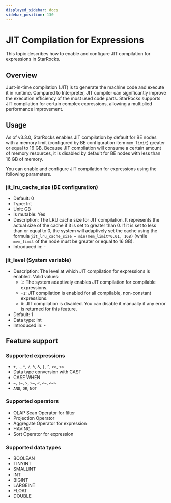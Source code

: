 ```yaml
---
displayed_sidebar: docs
sidebar_position: 130
---
```


# JIT Compilation for Expressions

This topic describes how to enable and configure JIT compilation for expressions in StarRocks.

## Overview

Just-in-time compilation (JIT) is to generate the machine code and execute it in runtime. Compared to Interpreter, JIT compiler can significantly improve the execution efficiency of the most used code parts. StarRocks supports JIT compilation for certain complex expressions, allowing a multiplied performance improvement.

## Usage

As of v3.3.0, StarRocks enables JIT compilation by default for BE nodes with a memory limit (configured by BE configuration item `mem_limit`) greater or equal to 16 GB. Because JIT compilation will consume a certain amount of memory resources, it is disabled by default for BE nodes with less than 16 GB of memory.

You can enable and configure JIT compilation for expressions using the following parameters.

### jit_lru_cache_size (BE configuration)

- Default: 0
- Type: Int
- Unit: GB
- Is mutable: Yes
- Description: The LRU cache size for JIT compilation. It represents the actual size of the cache if it is set to greater than 0. If it is set to less than or equal to 0, the system will adaptively set the cache using the formula `jit_lru_cache_size = min(mem_limit*0.01, 1GB)` (while `mem_limit` of the node must be greater or equal to 16 GB).
- Introduced in: -

### jit_level  (System variable)

- Description: The level at which JIT compilation for expressions is enabled. Valid values:
  - `1`: The system adaptively enables JIT compilation for compilable expressions.
  - `-1`: JIT compilation is enabled for all compilable, non-constant expressions.
  - `0`: JIT compilation is disabled. You can disable it manually if any error is returned for this feature.
- Default: 1
- Data type: Int
- Introduced in: -

## Feature support

### Supported expressions

- `+`, `-`, `*`, `/`,  `%`, `&`, `|`, `^`, `>>`, `<<`
- Data type conversion with CAST
- CASE WHEN
- `=`, `!=`, `>`, `>=`, `<`, `<=`, `<=>`
- `AND`, `OR`, `NOT`

### Supported operators

- OLAP Scan Operator for filter
- Projection Operator
- Aggregate Operator for expression
- HAVING
- Sort Operator for expression

### Supported data types

- BOOLEAN
- TINYINT
- SMALLINT
- INT
- BIGINT
- LARGEINT
- FLOAT
- DOUBLE
